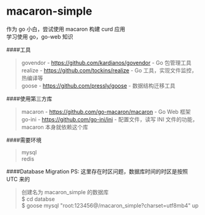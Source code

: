 # macaron-simple

作为 go 小白，尝试使用 macaron 构建 curd 应用   
学习使用 go，go-web 知识

####工具
> govendor - https://github.com/kardianos/govendor - Go 包管理工具  
> realize  - https://github.com/tockins/realize    - Go 工具，实现文件监控，热编译等  
> goose    - https://github.com/pressly/goose      - 数据结构迁移工具

####使用第三方库   
> macaron  - https://github.com/go-macaron/macaron - Go Web 框架   
> go-ini   - https://github.com/go-ini/ini         - 配置文件，读写 INI 文件的功能，macaron 本身就依赖这个库


####需要环境
> mysql   
> redis  


####Database Migration 
PS: 这里存在时区问题，数据库时间的时区是按照 UTC 来的

> 创建名为 macaron_simple 的数据库  
> $ cd databse  
> $ goose mysql "root:123456@/macaron_simple?charset=utf8mb4" up  
>  





